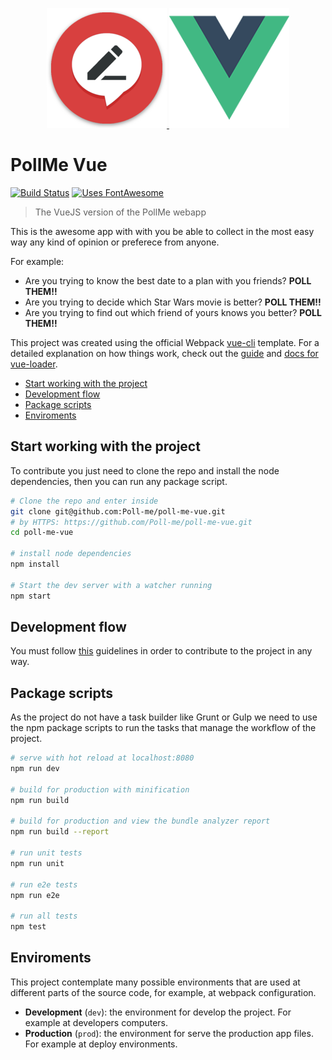 <!-- markdownlint-disable MD033 -->
<p align="center">
  <a href="https://www.poll-me.com" target="_blank">
    <img width="192" alt="PollMe WebApp" src="static/img/favicon/android-chrome-192x192.png">
  </a>
  <a href="https://vuejs.org" target="_blank">
    <img width="192" alt="Vue JS" src="static/img/vue-logo.png">
  </a>
</p>
<!-- markdownlint-enable MD033 -->

# PollMe Vue

[![Build Status](https://travis-ci.org/Poll-me/poll-me-vue.svg?branch=develop)](https://travis-ci.org/Poll-me/poll-me-vue)
[![Uses FontAwesome](https://img.shields.io/badge/uses-fontawesome-blue.svg)](https://fontawesome.com/)

> The VueJS version of the PollMe webapp

This is the awesome app with with you be able to collect in the most easy way
any kind of opinion or preferece from anyone.

For example:

- Are you trying to know the best date to a plan with you friends?  **POLL THEM!!**
- Are you trying to decide which Star Wars movie is better?  **POLL THEM!!**
- Are you trying to find out which friend of yours knows you better? **POLL THEM!!**

This project was created using the official Webpack [vue-cli] template. For a detailed
explanation on how things work, check out the [guide](http://vuejs-templates.github.io/webpack/)
and [docs for vue-loader](http://vuejs.github.io/vue-loader).

- [Start working with the project](#start-working-with-the-project)
- [Development flow](#development-flow)
- [Package scripts](#package-scripts)
- [Enviroments](#enviroments)

## Start working with the project

To contribute you just need to clone the repo and install the node dependencies,
then you can run any package script.

```bash
# Clone the repo and enter inside
git clone git@github.com:Poll-me/poll-me-vue.git
# by HTTPS: https://github.com/Poll-me/poll-me-vue.git
cd poll-me-vue

# install node dependencies
npm install

# Start the dev server with a watcher running
npm start
```

## Development flow

You must follow [this](docs/dev-flow.md) guidelines in order to contribute to
the project in any way.

## Package scripts

As the project do not have a task builder like Grunt or Gulp we need to use the
npm package scripts to run the tasks that manage the workflow of the project.

``` bash
# serve with hot reload at localhost:8080
npm run dev

# build for production with minification
npm run build

# build for production and view the bundle analyzer report
npm run build --report

# run unit tests
npm run unit

# run e2e tests
npm run e2e

# run all tests
npm test
```

## Enviroments

This project contemplate many possible environments that are used at different parts
of the source code, for example, at webpack configuration.

- **Development** (`dev`): the environment for develop the project.
  For example at developers computers.
- **Production** (`prod`): the environment for serve the production app files.
  For example at deploy environments.

[vue-cli]: https://github.com/vuejs/vue-cli

